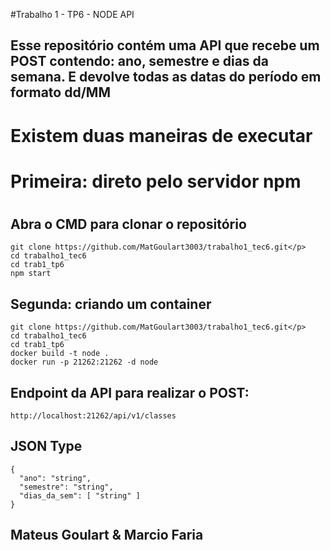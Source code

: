 #Trabalho 1 - TP6 - NODE API
## Esse repositório contém uma API que recebe um POST contendo: ano, semestre e dias da semana. E devolve todas as datas do período em formato dd/MM

<h1> Existem duas maneiras de executar<h1>

<h1> Primeira: direto pelo servidor npm <h1>

## Abra o CMD para clonar o repositório

```
git clone https://github.com/MatGoulart3003/trabalho1_tec6.git</p>
cd trabalho1_tec6
cd trab1_tp6
npm start
```

## Segunda: criando um container


```
git clone https://github.com/MatGoulart3003/trabalho1_tec6.git</p>
cd trabalho1_tec6
cd trab1_tp6
docker build -t node .
docker run -p 21262:21262 -d node

```

## Endpoint da API para realizar o POST:
```
http://localhost:21262/api/v1/classes
```
## JSON Type
```
{
  "ano": "string",
  "semestre": "string",
  "dias_da_sem": [ "string" ]
}
```


## Mateus Goulart & Marcio Faria













